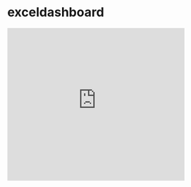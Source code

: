 # exceldashboard

<iframe src="https://onedrive.live.com/embed?resid=B0985C13A6CCF90A%212479&authkey=!AHDeqNDGN-oSAJE&em=2" width="402" height="346" frameborder="0" scrolling="no"></iframe>
